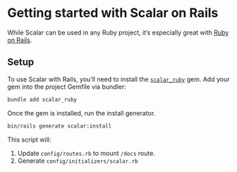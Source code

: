 # Getting started with Scalar on Rails

While Scalar can be used in any Ruby project, it’s especially great with [Ruby on Rails](https://rubyonrails.org).

## Setup

To use Scalar with Rails, you’ll need to install the [`scalar_ruby`](https://rubygems.org/gems/scalar_ruby) gem. Add your gem into the project Gemfile via bundler:

```bash
bundle add scalar_ruby
```

Once the gem is installed, run the install generator.

```bash
bin/rails generate scalar:install
```

This script will:

1. Update `config/routes.rb` to mount `/docs` route.
2. Generate `config/initializers/scalar.rb`
